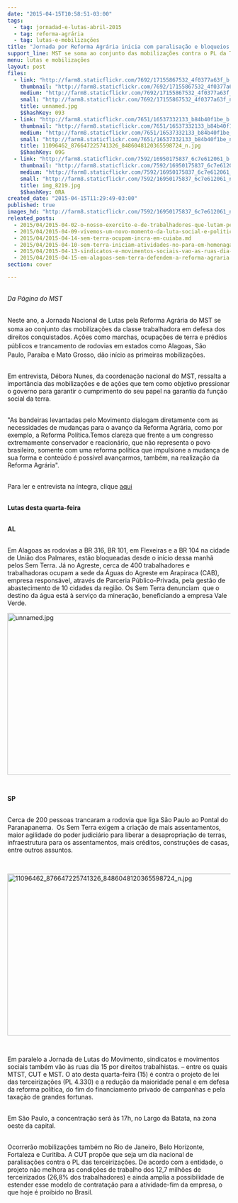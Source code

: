 ```yaml
---
date: "2015-04-15T10:58:51-03:00"
tags:
  - tag: jornadad-e-lutas-abril-2015
  - tag: reforma-agrária
  - tag: lutas-e-mobilizações
title: "Jornada por Reforma Agrária inicia com paralisação e bloqueios "
support_line: MST se soma ao conjunto das mobilizações contra o PL da Terceirização e denuncia latifúndios em todo o país.
menu: lutas e mobilizações
layout: post
files:
  - link: "http://farm8.staticflickr.com/7692/17155867532_4f0377a63f_b.jpg"
    thumbnail: "http://farm8.staticflickr.com/7692/17155867532_4f0377a63f_t.jpg"
    medium: "http://farm8.staticflickr.com/7692/17155867532_4f0377a63f_z.jpg"
    small: "http://farm8.staticflickr.com/7692/17155867532_4f0377a63f_n.jpg"
    title: unnamed.jpg
    $$hashKey: 093
  - link: "http://farm8.staticflickr.com/7651/16537332133_b84b40f1be_b.jpg"
    thumbnail: "http://farm8.staticflickr.com/7651/16537332133_b84b40f1be_t.jpg"
    medium: "http://farm8.staticflickr.com/7651/16537332133_b84b40f1be_z.jpg"
    small: "http://farm8.staticflickr.com/7651/16537332133_b84b40f1be_n.jpg"
    title: 11096462_876647225741326_8486048120365598724_n.jpg
    $$hashKey: 09G
  - link: "http://farm8.staticflickr.com/7592/16950175837_6c7e612061_b.jpg"
    thumbnail: "http://farm8.staticflickr.com/7592/16950175837_6c7e612061_t.jpg"
    medium: "http://farm8.staticflickr.com/7592/16950175837_6c7e612061_z.jpg"
    small: "http://farm8.staticflickr.com/7592/16950175837_6c7e612061_n.jpg"
    title: img_8219.jpg
    $$hashKey: 0RA
created_date: "2015-04-15T11:29:49-03:00"
published: true
images_hd: "http://farm8.staticflickr.com/7592/16950175837_6c7e612061_n.jpg"
releated_posts:
  - 2015/04/2015-04-02-o-nosso-exercito-e-de-trabalhadores-que-lutam-pela-terra-diz-coordenador-do-mst.md
  - 2015/04/2015-04-09-vivemos-um-novo-momento-da-luta-social-e-politica-no-brasil-onde-a-luta-de-classes-agoniza-e-expoe-as-contradicoes-da-nossa-sociedade.md
  - 2015/04/2015-04-14-sem-terra-ocupam-incra-em-cuiaba.md
  - 2015/04/2015-04-10-sem-terra-iniciam-atividades-no-para-em-homenagam-aos-martires-de-eldorado-dos-carajas.md
  - 2015/04/2015-04-13-sindicatos-e-movimentos-sociais-vao-as-ruas-dia-15-por-direitos-trabalhistas.md
  - 2015/04/2015-04-15-em-alagoas-sem-terra-defendem-a-reforma-agraria.md
section: cover

---
```

<p><br />
<em>Da P&aacute;gina do MST </em></p>

<p><br />
Neste ano, a <span style="line-height: 20.7999992370605px;">Jornada Nacional de Lutas pela Reforma Agr&aacute;ria do&nbsp;</span>MST se soma ao conjunto das mobiliza&ccedil;&otilde;es da classe trabalhadora em defesa dos direitos conquistados. A&ccedil;&otilde;es como m<span style="line-height: 20.7999992370605px;">archas, ocupa&ccedil;&otilde;es de terra e pr&eacute;dios p&uacute;blicos e trancamento de rodovias em estados como Alagoas</span>, S&atilde;o Paulo,&nbsp;Para&iacute;ba e Mato Grosso, d&atilde;o in&iacute;cio as primeiras mobiliza&ccedil;&otilde;es.&nbsp;</p>

<p><br />
Em entrevista, D&eacute;bora Nunes, da coordena&ccedil;&atilde;o nacional do MST, ressalta a import&acirc;ncia das mobiliza&ccedil;&otilde;es e de a&ccedil;&otilde;es que tem como objetivo pressionar o governo para garantir o cumprimento do seu papel na garantia da fun&ccedil;&atilde;o social da terra.</p>

<p><br />
&quot;As bandeiras levantadas pelo Movimento dialogam diretamente com as necessidades de mudan&ccedil;as para o avan&ccedil;o da Reforma Agr&aacute;ria, como por exemplo, a Reforma Pol&iacute;tica.Temos clareza que frente a um congresso extremamente conservador e reacion&aacute;rio, que n&atilde;o representa o povo brasileiro, somente com uma reforma pol&iacute;tica que impulsione a mudan&ccedil;a de sua forma e conte&uacute;do &eacute; poss&iacute;vel avan&ccedil;armos, tamb&eacute;m, na realiza&ccedil;&atilde;o da Reforma Agr&aacute;ria&quot;.</p>

<p><br />
Para ler e entrevista na &iacute;ntegra, clique <a href="http://www.mst.org.br/2015/04/09/vivemos-um-novo-momento-da-luta-social-e-politica-no-brasil-onde-a-luta-de-classes-agoniza-e-expoe-as-contradicoes-da-nossa-sociedade.html">aqui</a></p>

<p><br />
<strong>Lutas desta quarta-feira</strong></p>

<p><br />
<strong>AL</strong></p>

<p><br />
Em Alagoas as rodovias a BR 316, BR 101, em Flexeiras e a BR 104 na cidade de Uni&atilde;o dos Palmares, est&atilde;o bloqueadas desde o in&iacute;cio dessa manh&atilde; pelos Sem Terra. J&aacute; no Agreste, cerca de 400 trabalhadores e trabalhadoras ocupam a sede da &Aacute;guas do Agreste em Arapiraca (CAB), empresa respons&aacute;vel, atrav&eacute;s de Parceria P&uacute;blico-Privada, pela gest&atilde;o de abastecimento de 10 cidades da regi&atilde;o. Os Sem Terra denunciam&nbsp; que o destino da &aacute;gua est&aacute; &agrave; servi&ccedil;o da minera&ccedil;&atilde;o, beneficiando a empresa Vale Verde.</p>

<p><img alt="unnamed.jpg" height="365" src="http://farm8.staticflickr.com/7692/17155867532_4f0377a63f_b.jpg" width="650" /></p>

<p>&nbsp;</p>

<p><strong>SP</strong></p>

<p><br />
Cerca de 200 pessoas trancaram a rodovia que liga S&atilde;o Paulo ao Pontal do Paranapanema. &nbsp;Os Sem Terra exigem a cria&ccedil;&atilde;o de mais assentamentos, maior agilidade do poder judici&aacute;rio para liberar a desapropria&ccedil;&atilde;o de terras, infraestrutura para os assentamentos, mais cr&eacute;ditos, constru&ccedil;&otilde;es de casas, entre outros assuntos.</p>

<p>&nbsp;</p>

<p><img alt="11096462_876647225741326_8486048120365598724_n.jpg" height="365" src="http://farm8.staticflickr.com/7651/16537332133_b84b40f1be_b.jpg" width="650" /></p>

<p>&nbsp;</p>

<p>Em paralelo a Jornada de Lutas do Movimento, sindicatos e movimentos sociais tamb&eacute;m v&atilde;o &agrave;s ruas dia 15 por direitos trabalhistas. &ndash; entre os quais MTST, CUT e MST. O ato desta quarta-feira (15) &eacute; contra o projeto de lei das terceiriza&ccedil;&otilde;es (PL 4.330) e a redu&ccedil;&atilde;o da maioridade penal e em defesa da reforma pol&iacute;tica, do fim do financiamento privado de campanhas e pela taxa&ccedil;&atilde;o de grandes fortunas.</p>

<p><br />
Em S&atilde;o Paulo, a concentra&ccedil;&atilde;o ser&aacute; &agrave;s 17h, no Largo da Batata, na zona oeste da capital.</p>

<p><br />
Ocorrer&atilde;o mobiliza&ccedil;&otilde;es tamb&eacute;m no Rio de Janeiro, Belo Horizonte, Fortaleza e Curitiba. A CUT prop&otilde;e que seja um dia nacional de paralisa&ccedil;&otilde;es contra o PL das terceiriza&ccedil;&otilde;es. De acordo com a entidade, o projeto n&atilde;o melhora as condi&ccedil;&otilde;es de trabalho dos 12,7 milh&otilde;es de terceirizados (26,8% dos trabalhadores) e ainda amplia a possibilidade de estender esse modelo de contrata&ccedil;&atilde;o para a atividade-fim da empresa, o que hoje &eacute; proibido no Brasil.</p>

